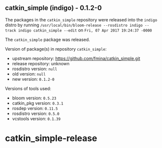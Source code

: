 ## catkin_simple (indigo) - 0.1.2-0

The packages in the `catkin_simple` repository were released into the `indigo` distro by running `/usr/local/bin/bloom-release --rosdistro indigo --track indigo catkin_simple --edit` on `Fri, 07 Apr 2017 19:24:37 -0000`

The `catkin_simple` package was released.

Version of package(s) in repository `catkin_simple`:

- upstream repository: https://github.com/fmina/catkin_simple.git
- release repository: unknown
- rosdistro version: `null`
- old version: `null`
- new version: `0.1.2-0`

Versions of tools used:

- bloom version: `0.5.23`
- catkin_pkg version: `0.3.1`
- rosdep version: `0.11.5`
- rosdistro version: `0.5.0`
- vcstools version: `0.1.39`


# catkin_simple-release